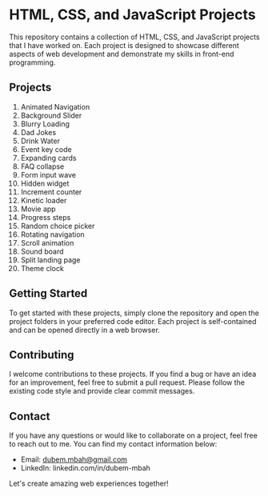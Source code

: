 # HTML, CSS, and JavaScript Projects

This repository contains a collection of HTML, CSS, and JavaScript projects that I have worked on. Each project is designed to showcase different aspects of web development and demonstrate my skills in front-end programming.

## Projects
1. Animated Navigation
2. Background Slider
3. Blurry Loading
4. Dad Jokes
5. Drink Water
6. Event key code
7. Expanding cards
8. FAQ collapse
9. Form input wave
10. Hidden widget
11. Increment counter
12. Kinetic loader
13. Movie app
14. Progress steps
15. Random choice picker
16. Rotating navigation
17. Scroll animation
18. Sound board
19. Split landing page
20. Theme clock

## Getting Started

To get started with these projects, simply clone the repository and open the project folders in your preferred code editor. Each project is self-contained and can be opened directly in a web browser.

## Contributing

I welcome contributions to these projects. If you find a bug or have an idea for an improvement, feel free to submit a pull request. Please follow the existing code style and provide clear commit messages.

## Contact

If you have any questions or would like to collaborate on a project, feel free to reach out to me. You can find my contact information below:

- Email: dubem.mbah@gmail.com
- LinkedIn: linkedin.com/in/dubem-mbah

Let's create amazing web experiences together!
